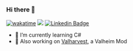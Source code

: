 ### Hi there 👋

[![wakatime](https://wakatime.com/badge/user/0c259b1f-a148-48d6-88ff-3c966197acef.svg)](https://wakatime.com/@0c259b1f-a148-48d6-88ff-3c966197acef) ![](https://komarev.com/ghpvc/?username=Frenvius&label=Profile+Views&style=flat&color=gray) [![Linkedin Badge](https://img.shields.io/badge/-LinkedIn-blue?style=flat&logo=LinkedIn&logoColor=white)](https://www.linkedin.com/in/frenvius/)

- 🌱 I’m currently learning C#
- 🔭 Also working on [Valharvest](https://github.com/frenvius/valharvest), a Valheim Mod

<!--
**Frenvius/frenvius** is a ✨ _special_ ✨ repository because its `README.md` (this file) appears on your GitHub profile.

Here are some ideas to get you started:

- 👯 I’m looking to collaborate on ...
- 🤔 I’m looking for help with ...
- 💬 Ask me about ...
- 📫 How to reach me: ...
- 😄 Pronouns: ...
- ⚡ Fun fact: ...
-->

